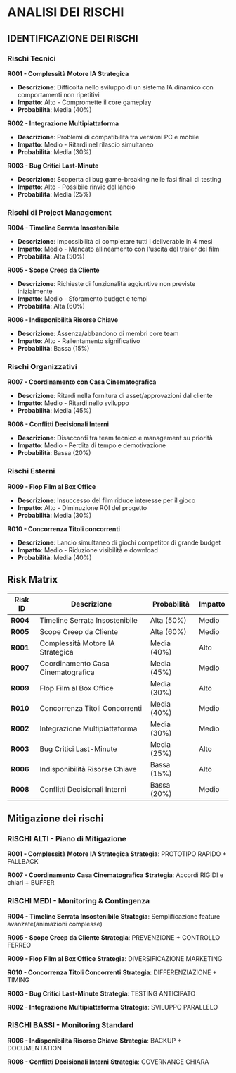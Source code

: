 # ANALISI DEI RISCHI

## IDENTIFICAZIONE DEI RISCHI

### Rischi Tecnici

**R001 - Complessità Motore IA Strategica**
- **Descrizione**: Difficoltà nello sviluppo di un sistema IA dinamico con comportamenti non ripetitivi
- **Impatto**: Alto - Compromette il core gameplay
- **Probabilità**: Media (40%)

**R002 - Integrazione Multipiattaforma**
- **Descrizione**: Problemi di compatibilità tra versioni PC e mobile
- **Impatto**: Medio - Ritardi nel rilascio simultaneo
- **Probabilità**: Media (30%)

**R003 - Bug Critici Last-Minute**
- **Descrizione**: Scoperta di bug game-breaking nelle fasi finali di testing
- **Impatto**: Alto - Possibile rinvio del lancio
- **Probabilità**: Media (25%)

### Rischi di Project Management

**R004 - Timeline Serrata Insostenibile**
- **Descrizione**: Impossibilità di completare tutti i deliverable in 4 mesi
- **Impatto**: Medio - Mancato allineamento con l'uscita del trailer del film
- **Probabilità**: Alta (50%)

**R005 - Scope Creep da Cliente**
- **Descrizione**: Richieste di funzionalità aggiuntive non previste inizialmente
- **Impatto**: Medio - Sforamento budget e tempi
- **Probabilità**: Alta (60%)

**R006 - Indisponibilità Risorse Chiave**
- **Descrizione**: Assenza/abbandono di membri core team
- **Impatto**: Alto - Rallentamento significativo
- **Probabilità**: Bassa (15%)

### Rischi Organizzativi

**R007 - Coordinamento con Casa Cinematografica**
- **Descrizione**: Ritardi nella fornitura di asset/approvazioni dal cliente
- **Impatto**: Medio - Ritardi nello sviluppo
- **Probabilità**: Media (45%)

**R008 - Conflitti Decisionali Interni**
- **Descrizione**: Disaccordi tra team tecnico e management su priorità
- **Impatto**: Medio - Perdita di tempo e demotivazione
- **Probabilità**: Bassa (20%)

### Rischi Esterni

**R009 - Flop Film al Box Office**
- **Descrizione**: Insuccesso del film riduce interesse per il gioco
- **Impatto**: Alto - Diminuzione ROI del progetto
- **Probabilità**: Media (30%)

**R010 - Concorrenza Titoli concorrenti**
- **Descrizione**: Lancio simultaneo di giochi competitor di grande budget
- **Impatto**: Medio - Riduzione visibilità e download
- **Probabilità**: Media (40%)

## Risk Matrix

| **Risk ID** | **Descrizione**                    | **Probabilità** | **Impatto** |
|-------------|------------------------------------|-----------------|-------------|
| **R004**    | Timeline Serrata Insostenibile     | Alta (50%)      | Medio       |
| **R005**    | Scope Creep da Cliente             | Alta (60%)      | Medio       |
| **R001**    | Complessità Motore IA Strategica   | Media (40%)     | Alto        |
| **R007**    | Coordinamento Casa Cinematografica | Media (45%)     | Medio       |
| **R009**    | Flop Film al Box Office            | Media (30%)     | Alto        |
| **R010**    | Concorrenza Titoli Concorrenti     | Media (40%)     | Medio       |
| **R002**    | Integrazione Multipiattaforma      | Media (30%)     | Medio       |
| **R003**    | Bug Critici Last-Minute            | Media (25%)     | Alto        |
| **R006**    | Indisponibilità Risorse Chiave     | Bassa (15%)     | Alto        |
| **R008**    | Conflitti Decisionali Interni      | Bassa (20%)     | Medio       |

## Mitigazione dei rischi

### RISCHI ALTI - Piano di Mitigazione

**R001 - Complessità Motore IA Strategica**
**Strategia**: PROTOTIPO RAPIDO + FALLBACK

**R007 - Coordinamento Casa Cinematografica**
**Strategia**: Accordi RIGIDI e chiari + BUFFER

### RISCHI MEDI - Monitoring & Contingenza

**R004 - Timeline Serrata Insostenibile**
**Strategia**: Semplificazione feature avanzate(animazioni complesse)

**R005 - Scope Creep da Cliente**
**Strategia**: PREVENZIONE + CONTROLLO FERREO

**R009 - Flop Film al Box Office**
**Strategia**: DIVERSIFICAZIONE MARKETING

**R010 - Concorrenza Titoli Concorrenti**
**Strategia**: DIFFERENZIAZIONE + TIMING

**R003 - Bug Critici Last-Minute**
**Strategia**: TESTING ANTICIPATO

**R002 - Integrazione Multipiattaforma**
**Strategia**: SVILUPPO PARALLELO

### RISCHI BASSI - Monitoring Standard

**R006 - Indisponibilità Risorse Chiave**
**Strategia**: BACKUP + DOCUMENTATION

**R008 - Conflitti Decisionali Interni**
**Strategia**: GOVERNANCE CHIARA